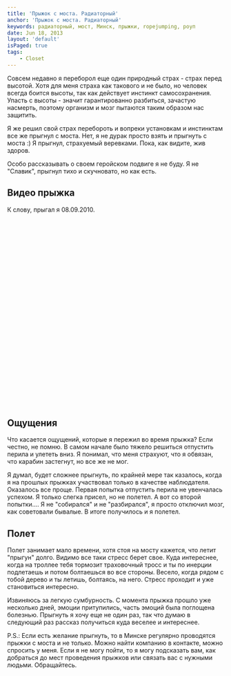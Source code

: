 ```yaml
---
title: 'Прыжок с моста. Радиаторный'
anchor: 'Прыжок с моста. Радиаторный'
keywords: радиаторный, мост, Минск, прыжки, ropejumping, роуп
date: Jun 18, 2013
layout: 'default'
isPaged: true
tags:
    - Closet
---
```


Совсем недавно я переборол еще один природный страх - страх перед высотой. Хотя для меня страха как такового и не было, но человек всегда боится высоты, так как действует инстинкт самосохранения. Упасть с высоты - значит гарантированно разбиться, зачастую насмерть, поэтому организм и мозг пытаются таким образом нас защитить.

Я же решил свой страх перебороть и вопреки установкам и инстинктам все же прыгнул с моста. Нет, я не дурак просто взять и прыгнуть с моста :) Я прыгнул, страхуемый веревками. Пока, как видите, жив здоров.

Особо рассказывать о своем геройском подвиге я не буду. Я не "Славик", прыгнул тихо и скучновато, но как есть.

## Видео прыжка

К слову, прыгал я 08.09.2010.

<object width="540" height="430">
    <param name="movie" value="http://www.youtube.com/v/arLcOyWeZ0c?fs=1&amp;hl=en_US&amp;color1=0x006699&amp;color2=0x54abd6">
    <param name="allowFullScreen" value="true">
    <param name="allowscriptaccess" value="always">
    <embed src="http://www.youtube.com/v/arLcOyWeZ0c?fs=1&amp;hl=en_US&amp;color1=0x006699&amp;color2=0x54abd6" type="application/x-shockwave-flash" allowscriptaccess="always" allowfullscreen="true" width="540" height="430">
</object>

## Ощущения

Что касается ощущений, которые я пережил во время прыжка? Если честно, не помню. В самом начале было тяжело решиться отпустить перила и улететь вниз. Я понимал, что меня страхуют, что я обвязан, что карабин застегнут, но все же не мог.

Я думал, будет сложнее прыгнуть, по крайней мере так казалось, когда я на прошлых прыжках участвовал только в качестве наблюдателя. Оказалось все проще. Первая попытка отпустить перила не увенчалась успехом. Я только слегка присел, но не полетел. А вот со второй попытки.... Я не "собирался" и не "разбирался", я просто отключил мозг, как советовали бывалые. В итоге получилось и я полетел.

## Полет

Полет занимает мало времени, хотя стоя на мосту кажется, что летит "прыгун" долго. Видимо все таки стресс берет свое. Куда интереснее, когда на троллее тебя тормозит траховочный тросс и ты по инерции подлетаешь и потом болтаешься во все стороны. Весело, когда рядом с тобой дерево и ты летишь, болтаясь, на него. Стресс проходит и уже становиться интересно.

Извиняюсь за легкую сумбурность. С момента прыжка прошло уже несколько дней, эмоции притупились, часть эмоций была поглощена болезнью. Прыгнуть я хочу еще не один раз, так что думаю в следующий раз рассказ получиться куда веселее и интереснее.

P.S.: Если есть желание прыгнуть, то в Минске регулярно проводятся прыжки с моста и не только. Можно найти компанию в контакте, можно спросить у меня. Если я не могу пойти, то я могу подсказать вам, как добраться до мест проведения прыжков или связать вас с нужными людьми. Обращайтесь.
